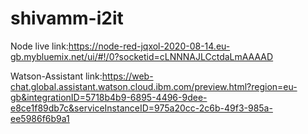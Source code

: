 # shivamm-i2it

Node live link:https://node-red-jqxol-2020-08-14.eu-gb.mybluemix.net/ui/#!/0?socketid=cLNNNAJLCctdaLmAAAAD


Watson-Assistant link:https://web-chat.global.assistant.watson.cloud.ibm.com/preview.html?region=eu-gb&integrationID=5718b4b9-6895-4496-9dee-e8ce1f89db7c&serviceInstanceID=975a20cc-2c6b-49f3-985a-ee5986f6b9a1
